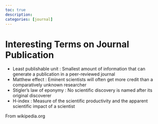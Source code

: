 ```yaml
---
toc: true
description:
categories: [journal]
---
```

# Interesting Terms on Journal Publication

* Least publishable unit : Smallest amount of information that can generate a publication in a peer-reviewed journal
* Matthew effect : Eminent scientists will often get more credit than a comparatively unknown researcher
* Stigler’s law of eponymy : No scientific discovery is named after its original discoverer
* H-index : Measure of the scientific productivity and the apparent scientific impact of a scientist

From wikipedia.org
